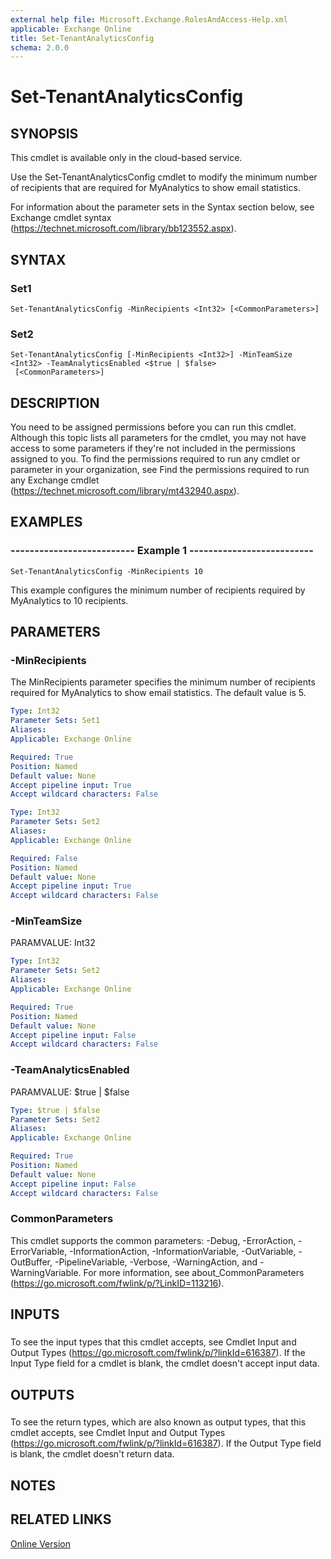 ```yaml
---
external help file: Microsoft.Exchange.RolesAndAccess-Help.xml
applicable: Exchange Online
title: Set-TenantAnalyticsConfig
schema: 2.0.0
---
```


# Set-TenantAnalyticsConfig

## SYNOPSIS
This cmdlet is available only in the cloud-based service.

Use the Set-TenantAnalyticsConfig cmdlet to modify the minimum number of recipients that are required for MyAnalytics to show email statistics.

For information about the parameter sets in the Syntax section below, see Exchange cmdlet syntax (https://technet.microsoft.com/library/bb123552.aspx).

## SYNTAX

### Set1
```
Set-TenantAnalyticsConfig -MinRecipients <Int32> [<CommonParameters>]
```

### Set2
```
Set-TenantAnalyticsConfig [-MinRecipients <Int32>] -MinTeamSize <Int32> -TeamAnalyticsEnabled <$true | $false>
 [<CommonParameters>]
```

## DESCRIPTION
You need to be assigned permissions before you can run this cmdlet. Although this topic lists all parameters for the cmdlet, you may not have access to some parameters if they're not included in the permissions assigned to you. To find the permissions required to run any cmdlet or parameter in your organization, see Find the permissions required to run any Exchange cmdlet (https://technet.microsoft.com/library/mt432940.aspx).

## EXAMPLES

### -------------------------- Example 1 --------------------------
```
Set-TenantAnalyticsConfig -MinRecipients 10
```

This example configures the minimum number of recipients required by MyAnalytics to 10 recipients.

## PARAMETERS

### -MinRecipients
The MinRecipients parameter specifies the minimum number of recipients required for MyAnalytics to show email statistics. The default value is 5.

```yaml
Type: Int32
Parameter Sets: Set1
Aliases:
Applicable: Exchange Online

Required: True
Position: Named
Default value: None
Accept pipeline input: True
Accept wildcard characters: False
```

```yaml
Type: Int32
Parameter Sets: Set2
Aliases:
Applicable: Exchange Online

Required: False
Position: Named
Default value: None
Accept pipeline input: True
Accept wildcard characters: False
```

### -MinTeamSize
PARAMVALUE: Int32

```yaml
Type: Int32
Parameter Sets: Set2
Aliases:
Applicable: Exchange Online

Required: True
Position: Named
Default value: None
Accept pipeline input: False
Accept wildcard characters: False
```

### -TeamAnalyticsEnabled
PARAMVALUE: $true | $false

```yaml
Type: $true | $false
Parameter Sets: Set2
Aliases:
Applicable: Exchange Online

Required: True
Position: Named
Default value: None
Accept pipeline input: False
Accept wildcard characters: False
```

### CommonParameters
This cmdlet supports the common parameters: -Debug, -ErrorAction, -ErrorVariable, -InformationAction, -InformationVariable, -OutVariable, -OutBuffer, -PipelineVariable, -Verbose, -WarningAction, and -WarningVariable. For more information, see about_CommonParameters (https://go.microsoft.com/fwlink/p/?LinkID=113216).

## INPUTS

###  
To see the input types that this cmdlet accepts, see Cmdlet Input and Output Types (https://go.microsoft.com/fwlink/p/?linkId=616387). If the Input Type field for a cmdlet is blank, the cmdlet doesn't accept input data.

## OUTPUTS

###  
To see the return types, which are also known as output types, that this cmdlet accepts, see Cmdlet Input and Output Types (https://go.microsoft.com/fwlink/p/?linkId=616387). If the Output Type field is blank, the cmdlet doesn't return data.

## NOTES

## RELATED LINKS

[Online Version](https://technet.microsoft.com/library/3f34a5c1-350f-4f1f-92dd-d16587a0097b.aspx)
